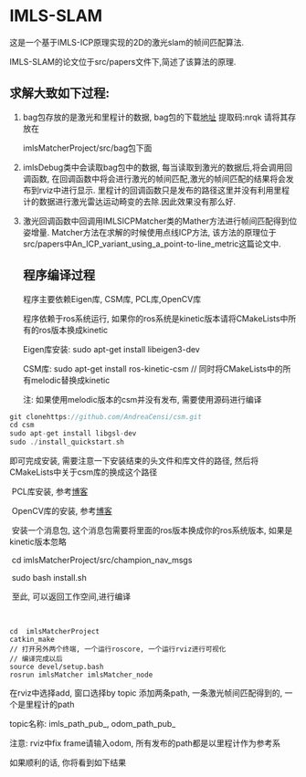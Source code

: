 # IMLS-SLAM

这是一个基于IMLS-ICP原理实现的2D的激光slam的帧间匹配算法.

IMLS-SLAM的论文位于src/papers文件下,简述了该算法的原理.

## 求解大致如下过程:

1. bag包存放的是激光和里程计的数据, bag包的下载[地址](https://pan.baidu.com/s/1HrvG9WegHcT41T_RodpEjA ) 提取码:nrqk   请将其存放在     

   imlsMatcherProject/src/bag包下面

2. imlsDebug类中会读取bag包中的数据, 每当读取到激光的数据后,将会调用回调函数, 在回调函数中将会进行激光的帧间匹配,激光的帧间匹配的结果将会发布到rviz中进行显示.  里程计的回调函数只是发布的路径这里并没有利用里程计的数据进行激光雷达运动畸变的去除.因此效果没有那么好.

3. 激光回调函数中回调用IMLSICPMatcher类的Mather方法进行帧间匹配得到位姿增量. Matcher方法在求解的时候使用点线ICP方法, 该方法的原理位于src/papers中An_ICP_variant_using_a_point-to-line_metric这篇论文中.

   ## 程序编译过程

   程序主要依赖Eigen库, CSM库, PCL库,OpenCV库

   程序依赖于ros系统运行, 如果你的ros系统是kinetic版本请将CMakeLists中所有的ros版本换成kinetic

   Eigen库安装:   sudo apt-get install libeigen3-dev

   CSM库: sudo apt-get install ros-kinetic-csm  // 同时将CMakeLists中的所有melodic替换成kinetic

   注: 如果使用melodic版本的csm并没有发布, 需要使用源码进行编译

```c
git clonehttps://github.com/AndreaCensi/csm.git
cd csm
sudo apt-get install libgsl-dev
sudo ./install_quickstart.sh
```

即可完成安装, 需要注意一下安装结束的头文件和库文件的路径, 然后将CMakeLists中关于csm库的换成这个路径

​	PCL库安装, 参考[博客](https://blog.csdn.net/qq_40022890/article/details/100786946)

​	OpenCV库的安装, 参考[博客](https://blog.csdn.net/new_delete_/article/details/84797041)

​		安装一个消息包, 这个消息包需要将里面的ros版本换成你的ros系统版本, 如果是kinetic版本忽略

​		cd 	imlsMatcherProject/src/champion_nav_msgs

​		sudo bash install.sh

​		至此, 可以返回工作空间,进行编译

​	

```
cd  imlsMatcherProject
catkin_make
// 打开另外两个终端, 一个运行roscore, 一个运行rviz进行可视化
// 编译完成以后
source devel/setup.bash
rosrun imlsMatcher imlsMatcher_node
```

在rviz中选择add, 窗口选择by topic 添加两条path, 一条激光帧间匹配得到的, 一个是里程计的path

topic名称: imls_path_pub_, odom_path_pub_

注意: rviz中fix frame请输入odom,  所有发布的path都是以里程计作为参考系

如果顺利的话, 你将看到如下结果	










